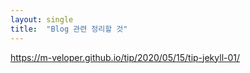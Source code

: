 ```yaml
---
layout: single
title:  "Blog 관련 정리할 것"
---
```


https://m-veloper.github.io/tip/2020/05/15/tip-jekyll-01/